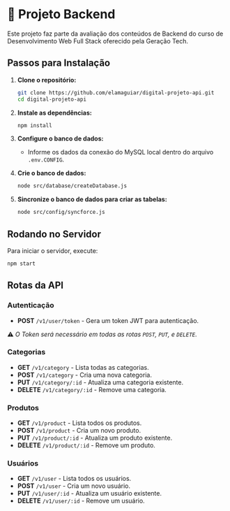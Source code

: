 
# 🚀 Projeto Backend

Este projeto faz parte da avaliação dos conteúdos de Backend do curso de Desenvolvimento Web Full Stack oferecido pela Geração Tech.

## Passos para Instalação

1. **Clone o repositório:**
   ```bash
   git clone https://github.com/elamaguiar/digital-projeto-api.git
   cd digital-projeto-api
   ```

2. **Instale as dependências:**
   ```bash
   npm install
   ```

3. **Configure o banco de dados:**
   - Informe os dados da conexão do MySQL local dentro do arquivo `.env.CONFIG`.

4. **Crie o banco de dados:**
   ```bash
   node src/database/createDatabase.js
   ```

5. **Sincronize o banco de dados para criar as tabelas:**
   ```bash
   node src/config/syncforce.js
   ```

## Rodando no Servidor

Para iniciar o servidor, execute:

```bash
npm start
```

## Rotas da API

### Autenticação

- **POST** `/v1/user/token` - Gera um token JWT para autenticação.

⚠️ *O Token será necessário em todas as rotas `POST`, `PUT`, e `DELETE`.*

### Categorias

- **GET** `/v1/category` - Lista todas as categorias.
- **POST** `/v1/category` - Cria uma nova categoria.
- **PUT** `/v1/category/:id` - Atualiza uma categoria existente.
- **DELETE** `/v1/category/:id` - Remove uma categoria.

### Produtos

- **GET** `/v1/product` - Lista todos os produtos.
- **POST** `/v1/product` - Cria um novo produto.
- **PUT** `/v1/product/:id` - Atualiza um produto existente.
- **DELETE** `/v1/product/:id` - Remove um produto.

### Usuários

- **GET** `/v1/user` - Lista todos os usuários.
- **POST** `/v1/user` - Cria um novo usuário.
- **PUT** `/v1/user/:id` - Atualiza um usuário existente.
- **DELETE** `/v1/user/:id` - Remove um usuário.

